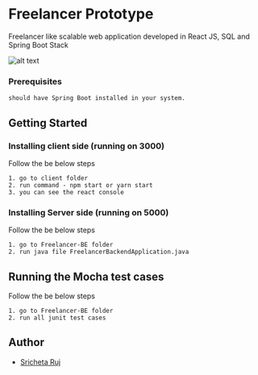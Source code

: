 # Freelancer Prototype

Freelancer like scalable web application developed in React JS, SQL and Spring Boot Stack

![alt text](screenshots/Capture.PNG "Landing page")

### Prerequisites

```
should have Spring Boot installed in your system.
```
## Getting Started

### Installing client side (running on 3000)

Follow the be below steps
```
1. go to client folder
2. run command - npm start or yarn start
3. you can see the react console
```
### Installing Server side (running on 5000)

Follow the be below steps
```
1. go to Freelancer-BE folder
2. run java file FreelancerBackendApplication.java
```


## Running the Mocha test cases

Follow the be below steps
```
1. go to Freelancer-BE folder
2. run all junit test cases
```


## Author

* [Sricheta Ruj](https://github.com/sricheta92)
